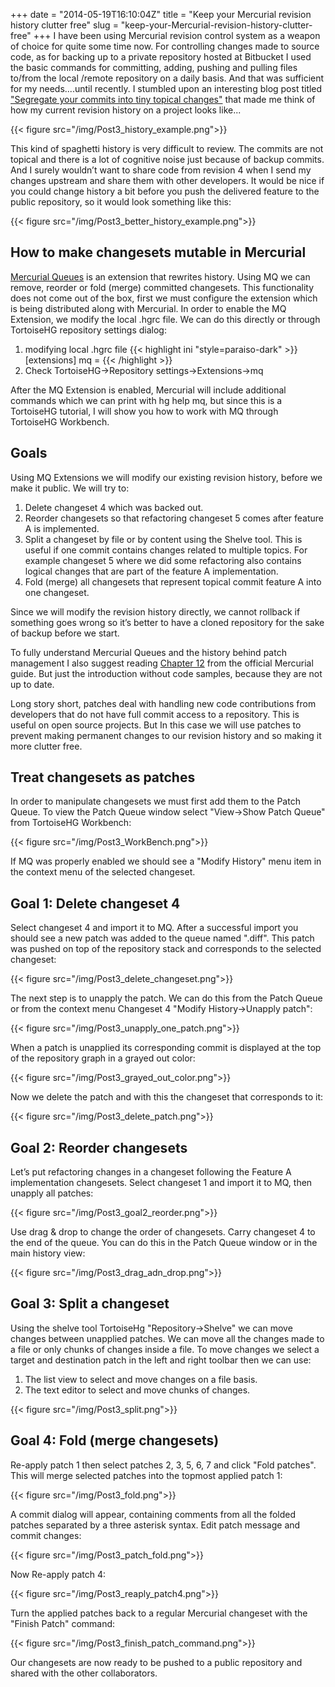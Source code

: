 +++
date = "2014-05-19T16:10:04Z"
title = "Keep your Mercurial revision history clutter free"
slug = "keep-your-Mercurial-revision-history-clutter-free"
+++
I have been using Mercurial revision control system as a weapon of choice for quite some time now. For controlling changes made to source code, as for backing up to a private repository hosted at Bitbucket I used the basic commands for committing, adding, pushing and pulling files to/from the local /remote repository on a daily basis. And that was sufficient for my needs....until recently. I stumbled upon an interesting blog post titled ["Segregate your commits into tiny topical changes"](http://elegantcode.com/2014/02/15/segregate-your-code-commits-into-tiny-topical-changes/comment-page-1/) that made me think of how my current revision history on a project looks like...

<!--more-->

{{< figure src="/img/Post3_history_example.png">}}

This kind of spaghetti history is very difficult to review. The commits are not topical and there is a lot of cognitive noise just because of backup commits. And I surely wouldn’t want to share code from revision 4 when I send my changes upstream and share them with other developers. It would be nice if you could change history a bit before you push the delivered feature to the public repository, so it would look something like this:

{{< figure src="/img/Post3_better_history_example.png">}}

## How to make changesets mutable in Mercurial

[Mercurial Queues](https://www.mercurial-scm.org/wiki/MqExtension) is an extension that rewrites history. Using MQ we can remove, reorder or fold (merge) committed changesets. This functionality does not come out of the box, first we must configure the extension which is being distributed along with Mercurial. In order to enable the MQ Extension, we modify the local .hgrc file. We can do this directly or through TortoiseHG repository settings dialog:

1. modifying local .hgrc file
{{< highlight ini "style=paraiso-dark" >}}
[extensions]
mq =
{{< /highlight >}}
2. Check TortoiseHG->Repository settings->Extensions->mq 

After the MQ Extension is enabled, Mercurial will include additional commands which we can print with hg help mq, but since this is a TortoiseHG tutorial, I will show you how to work with MQ through TortoiseHG Workbench.

## Goals

Using MQ Extensions we will modify our existing revision history, before we make it public. We will try to:

1. Delete changeset 4 which was backed out.
2. Reorder changesets so that refactoring changeset 5 comes after feature A is implemented.
3. Split a changeset by file or by content using the Shelve tool. This is useful if one commit contains changes related to multiple topics. For example changeset 5 where we did some refactoring also contains logical changes that are part of the feature A implementation.
4. Fold (merge) all changesets that represent topical commit feature A into one changeset.

Since we will modify the revision history directly, we cannot rollback if something goes wrong so it’s better to have a cloned repository for the sake of backup before we start. 

To fully understand Mercurial Queues and the history behind patch management I also suggest reading [Chapter 12](http://hgbook.red-bean.com/read/managing-change-with-mercurial-queues.html) from the official Mercurial guide. But just the introduction without code samples, because they are not up to date.

Long story short, patches deal with handling new code contributions from developers that do not have full commit access to a repository. This is useful on open source projects. But In this case we will use patches to prevent making permanent changes to our revision history and so making it more clutter free.

## Treat changesets as patches

In order to manipulate changesets we must first add them to the Patch Queue. To view the Patch Queue window select "View->Show Patch Queue" from TortoiseHG Workbench:

{{< figure src="/img/Post3_WorkBench.png">}}

If MQ was properly enabled we should see a "Modify History" menu item in the context menu of the selected changeset.

## Goal 1: Delete changeset 4

Select changeset 4 and import it to MQ. After a successful import you should see a new patch was added to the queue named "<revision>.diff". This patch was pushed on top of the repository stack and corresponds to the selected changeset:

{{< figure src="/img/Post3_delete_changeset.png">}}

The next step is to unapply the patch. We can do this from the Patch Queue or from the context menu Changeset 4 "Modify History->Unapply patch":

{{< figure src="/img/Post3_unapply_one_patch.png">}}

When a patch is unapplied its corresponding commit is displayed at the top of the repository graph in a grayed out color:

{{< figure src="/img/Post3_grayed_out_color.png">}}

Now we delete the patch and with this the changeset that corresponds to it:

{{< figure src="/img/Post3_delete_patch.png">}}

## Goal 2: Reorder changesets

Let’s put refactoring changes in a changeset following the Feature A implementation changesets. Select changeset 1 and import it to MQ, then unapply all patches:

{{< figure src="/img/Post3_goal2_reorder.png">}}

Use drag & drop to change the order of changesets. Carry changeset 4 to the end of the queue. You can do this in the Patch Queue window or in the main history view:

{{< figure src="/img/Post3_drag_adn_drop.png">}}

## Goal 3: Split a changeset

Using the shelve tool TortoiseHg "Repository->Shelve" we can move changes between unapplied patches. We can move all the changes made to a file or only chunks of changes inside a file. To move changes we select a target and destination patch in the left and right toolbar then we can use:

1. The list view to select and move changes on a file basis.
2. The text editor to select and move chunks of changes.

{{< figure src="/img/Post3_split.png">}}

## Goal 4: Fold (merge changesets)

Re-apply patch 1 then select patches 2, 3, 5, 6, 7 and click "Fold patches". This will merge selected patches into the topmost applied patch 1:

{{< figure src="/img/Post3_fold.png">}}

A commit dialog will appear, containing comments from all the folded patches separated by a three asterisk syntax. Edit patch message and commit changes:

{{< figure src="/img/Post3_patch_fold.png">}}

Now Re-apply patch 4:

{{< figure src="/img/Post3_reaply_patch4.png">}}

Turn the applied patches back to a regular Mercurial changeset with the "Finish Patch" command:

{{< figure src="/img/Post3_finish_patch_command.png">}}

Our changesets are now ready to be pushed to a public repository and shared with the other collaborators.












